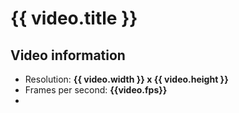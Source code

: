 # {{ video.title }}
## Video information
- Resolution: **{{ video.width }} x {{ video.height }}**
- Frames per second: **{{video.fps}}**
- 